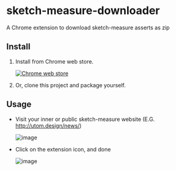 # sketch-measure-downloader
A Chrome extension to download sketch-measure asserts as zip

## Install
1. Install from Chrome web store.

    [![Chrome web store](https://user-images.githubusercontent.com/1250207/47563357-28376780-d954-11e8-9193-bddc95a42af0.png)](https://chrome.google.com/webstore/detail/sketch-measure-downloader/lnjcknmlompbocdgdgmfmjhjbfaclpbm)
2. Or, clone this project and package yourself.

## Usage
* Visit your inner or public sketch-measure website (E.G. http://utom.design/news/)

    ![image](https://user-images.githubusercontent.com/1250207/47558189-2619dc80-d945-11e8-9986-d8fc5a43af36.png)
* Click on the extension icon, and done

    ![image](https://user-images.githubusercontent.com/1250207/47557817-354c5a80-d944-11e8-8bd8-bdcab047c210.png)
